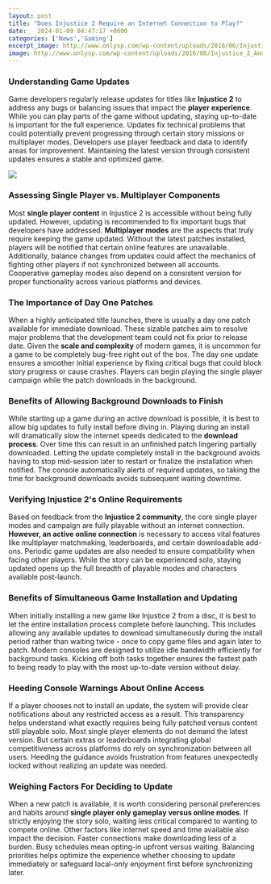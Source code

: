 ```yaml
---
layout: post
title: "Does Injustice 2 Require an Internet Connection to Play?"
date:   2024-01-09 04:47:17 +0000
categories: ['News','Gaming']
excerpt_image: http://www.onlysp.com/wp-content/uploads/2016/06/Injustice_2_Announce_Art.jpg
image: http://www.onlysp.com/wp-content/uploads/2016/06/Injustice_2_Announce_Art.jpg
---
```


### Understanding Game Updates
Game developers regularly release updates for titles like **Injustice 2** to address any bugs or balancing issues that impact the **player experience**. While you can play parts of the game without updating, staying up-to-date is important for the full experience. Updates fix technical problems that could potentially prevent progressing through certain story missions or multiplayer modes. Developers use player feedback and data to identify areas for improvement. Maintaining the latest version through consistent updates ensures a stable and optimized game.

![](http://www.onlysp.com/wp-content/uploads/2016/06/Injustice_2_Announce_Art.jpg)
### Assessing Single Player vs. Multiplayer Components  
Most **single player content** in Injustice 2 is accessible without being fully updated. However, updating is recommended to fix important bugs that developers have addressed. **Multiplayer modes** are the aspects that truly require keeping the game updated. Without the latest patches installed, players will be notified that certain online features are unavailable. Additionally, balance changes from updates could affect the mechanics of fighting other players if not synchronized between all accounts. Cooperative gameplay modes also depend on a consistent version for proper functionality across various platforms and devices.
### The Importance of Day One Patches
When a highly anticipated title launches, there is usually a day one patch available for immediate download. These sizable patches aim to resolve major problems that the development team could not fix prior to release date. Given the **scale and complexity** of modern games, it is uncommon for a game to be completely bug-free right out of the box. The day one update ensures a smoother initial experience by fixing critical bugs that could block story progress or cause crashes. Players can begin playing the single player campaign while the patch downloads in the background.
### Benefits of Allowing Background Downloads to Finish  
While starting up a game during an active download is possible, it is best to allow big updates to fully install before diving in. Playing during an install will dramatically slow the internet speeds dedicated to the **download process**. Over time this can result in an unfinished patch lingering partially downloaded. Letting the update completely install in the background avoids having to stop mid-session later to restart or finalize the installation when notified. The console automatically alerts of required updates, so taking the time for background downloads avoids subsequent waiting downtime.
### Verifying Injustice 2's Online Requirements
Based on feedback from the **Injustice 2 community**, the core single player modes and campaign are fully playable without an internet connection. **However, an active online connection** is necessary to access vital features like multiplayer matchmaking, leaderboards, and certain downloadable add-ons. Periodic game updates are also needed to ensure compatibility when facing other players. While the story can be experienced solo, staying updated opens up the full breadth of playable modes and characters available post-launch.
### Benefits of Simultaneous Game Installation and Updating 
When initially installing a new game like Injustice 2 from a disc, it is best to let the entire installation process complete before launching. This includes allowing any available updates to download simultaneously during the install period rather than waiting twice - once to copy game files and again later to patch. Modern consoles are designed to utilize idle bandwidth efficiently for background tasks. Kicking off both tasks together ensures the fastest path to being ready to play with the most up-to-date version without delay.
### Heeding Console Warnings About Online Access
If a player chooses not to install an update, the system will provide clear notifications about any restricted access as a result. This transparency helps understand what exactly requires being fully patched versus content still playable solo. Most single player elements do not demand the latest version. But certain extras or leaderboards integrating global competitiveness across platforms do rely on synchronization between all users. Heeding the guidance avoids frustration from features unexpectedly locked without realizing an update was needed.
### Weighing Factors For Deciding to Update
When a new patch is available, it is worth considering personal preferences and habits around **single player only gameplay versus online modes**. If strictly enjoying the story solo, waiting less critical compared to wanting to compete online. Other factors like internet speed and time available also impact the decision. Faster connections make downloading less of a burden. Busy schedules mean opting-in upfront versus waiting. Balancing priorities helps optimize the experience whether choosing to update immediately or safeguard local-only enjoyment first before synchronizing later.